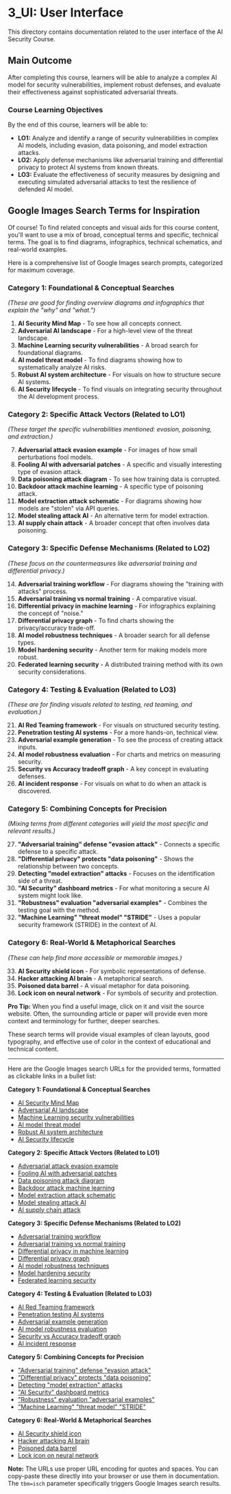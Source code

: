 # 3_UI: User Interface

This directory contains documentation related to the user interface of the AI Security Course.

## Main Outcome

After completing this course, learners will be able to analyze a complex AI model for security vulnerabilities, implement robust defenses, and evaluate their effectiveness against sophisticated adversarial threats.

### Course Learning Objectives

By the end of this course, learners will be able to:

*   **LO1:** Analyze and identify a range of security vulnerabilities in complex AI models, including evasion, data poisoning, and model extraction attacks.
*   **LO2:** Apply defense mechanisms like adversarial training and differential privacy to protect AI systems from known threats.
*   **LO3:** Evaluate the effectiveness of security measures by designing and executing simulated adversarial attacks to test the resilience of defended AI model.



## Google Images Search Terms for Inspiration

Of course! To find related concepts and visual aids for this course content, you'll want to use a mix of broad, conceptual terms and specific, technical terms. The goal is to find diagrams, infographics, technical schematics, and real-world examples.

Here is a comprehensive list of Google Images search prompts, categorized for maximum coverage.

### Category 1: Foundational & Conceptual Searches
*(These are good for finding overview diagrams and infographics that explain the "why" and "what.")*

1.  **AI Security Mind Map** - To see how all concepts connect.
2.  **Adversarial AI landscape** - For a high-level view of the threat landscape.
3.  **Machine Learning security vulnerabilities** - A broad search for foundational diagrams.
4.  **AI model threat model** - To find diagrams showing how to systematically analyze AI risks.
5.  **Robust AI system architecture** - For visuals on how to structure secure AI systems.
6.  **AI Security lifecycle** - To find visuals on integrating security throughout the AI development process.

### Category 2: Specific Attack Vectors (Related to LO1)
*(These target the specific vulnerabilities mentioned: evasion, poisoning, and extraction.)*

7.  **Adversarial attack evasion example** - For images of how small perturbations fool models.
8.  **Fooling AI with adversarial patches** - A specific and visually interesting type of evasion attack.
9.  **Data poisoning attack diagram** - To see how training data is corrupted.
10. **Backdoor attack machine learning** - A specific type of poisoning attack.
11. **Model extraction attack schematic** - For diagrams showing how models are "stolen" via API queries.
12. **Model stealing attack AI** - An alternative term for model extraction.
13. **AI supply chain attack** - A broader concept that often involves data poisoning.

### Category 3: Specific Defense Mechanisms (Related to LO2)
*(These focus on the countermeasures like adversarial training and differential privacy.)*

14. **Adversarial training workflow** - For diagrams showing the "training with attacks" process.
15. **Adversarial training vs normal training** - A comparative visual.
16. **Differential privacy in machine learning** - For infographics explaining the concept of "noise."
17. **Differential privacy graph** - To find charts showing the privacy/accuracy trade-off.
18. **AI model robustness techniques** - A broader search for all defense types.
19. **Model hardening security** - Another term for making models more robust.
20. **Federated learning security** - A distributed training method with its own security considerations.

### Category 4: Testing & Evaluation (Related to LO3)
*(These are for finding visuals related to testing, red teaming, and evaluation.)*

21. **AI Red Teaming framework** - For visuals on structured security testing.
22. **Penetration testing AI systems** - For a more hands-on, technical view.
23. **Adversarial example generation** - To see the process of creating attack inputs.
24. **AI model robustness evaluation** - For charts and metrics on measuring security.
25. **Security vs Accuracy tradeoff graph** - A key concept in evaluating defenses.
26. **AI incident response** - For visuals on what to do when an attack is discovered.

### Category 5: Combining Concepts for Precision
*(Mixing terms from different categories will yield the most specific and relevant results.)*

27. **"Adversarial training" defense "evasion attack"** - Connects a specific defense to a specific attack.
28. **"Differential privacy" protects "data poisoning"** - Shows the relationship between two concepts.
29. **Detecting "model extraction" attacks** - Focuses on the identification side of a threat.
30. **"AI Security" dashboard metrics** - For what monitoring a secure AI system might look like.
31. **"Robustness" evaluation "adversarial examples"** - Combines the testing goal with the method.
32. **"Machine Learning" "threat model" "STRIDE"** - Uses a popular security framework (STRIDE) in the context of AI.

### Category 6: Real-World & Metaphorical Searches
*(These can help find more accessible or memorable images.)*

33. **AI Security shield icon** - For symbolic representations of defense.
34. **Hacker attacking AI brain** - A metaphorical search.
35. **Poisoned data barrel** - A visual metaphor for data poisoning.
36. **Lock icon on neural network** - For symbols of security and protection.

**Pro Tip:** When you find a useful image, click on it and visit the source website. Often, the surrounding article or paper will provide even more context and terminology for further, deeper searches.



These search terms will provide visual examples of clean layouts, good typography, and effective use of color in the context of educational and technical content.


---

Here are the Google Images search URLs for the provided terms, formatted as clickable links in a bullet list:

**Category 1: Foundational & Conceptual Searches**
- [AI Security Mind Map](https://www.google.com/search?tbm=isch&q=AI+Security+Mind+Map)
- [Adversarial AI landscape](https://www.google.com/search?tbm=isch&q=Adversarial+AI+landscape)
- [Machine Learning security vulnerabilities](https://www.google.com/search?tbm=isch&q=Machine+Learning+security+vulnerabilities)
- [AI model threat model](https://www.google.com/search?tbm=isch&q=AI+model+threat+model)
- [Robust AI system architecture](https://www.google.com/search?tbm=isch&q=Robust+AI+system+architecture)
- [AI Security lifecycle](https://www.google.com/search?tbm=isch&q=AI+Security+lifecycle)

**Category 2: Specific Attack Vectors (Related to LO1)**
- [Adversarial attack evasion example](https://www.google.com/search?tbm=isch&q=Adversarial+attack+evasion+example)
- [Fooling AI with adversarial patches](https://www.google.com/search?tbm=isch&q=Fooling+AI+with+adversarial+patches)
- [Data poisoning attack diagram](https://www.google.com/search?tbm=isch&q=Data+poisoning+attack+diagram)
- [Backdoor attack machine learning](https://www.google.com/search?tbm=isch&q=Backdoor+attack+machine+learning)
- [Model extraction attack schematic](https://www.google.com/search?tbm=isch&q=Model+extraction+attack+schematic)
- [Model stealing attack AI](https://www.google.com/search?tbm=isch&q=Model+stealing+attack+AI)
- [AI supply chain attack](https://www.google.com/search?tbm=isch&q=AI+supply+chain+attack)

**Category 3: Specific Defense Mechanisms (Related to LO2)**
- [Adversarial training workflow](https://www.google.com/search?tbm=isch&q=Adversarial+training+workflow)
- [Adversarial training vs normal training](https://www.google.com/search?tbm=isch&q=Adversarial+training+vs+normal+training)
- [Differential privacy in machine learning](https://www.google.com/search?tbm=isch&q=Differential+privacy+in+machine+learning)
- [Differential privacy graph](https://www.google.com/search?tbm=isch&q=Differential+privacy+graph)
- [AI model robustness techniques](https://www.google.com/search?tbm=isch&q=AI+model+robustness+techniques)
- [Model hardening security](https://www.google.com/search?tbm=isch&q=Model+hardening+security)
- [Federated learning security](https://www.google.com/search?tbm=isch&q=Federated+learning+security)

**Category 4: Testing & Evaluation (Related to LO3)**
- [AI Red Teaming framework](https://www.google.com/search?tbm=isch&q=AI+Red+Teaming+framework)
- [Penetration testing AI systems](https://www.google.com/search?tbm=isch&q=Penetration+testing+AI+systems)
- [Adversarial example generation](https://www.google.com/search?tbm=isch&q=Adversarial+example+generation)
- [AI model robustness evaluation](https://www.google.com/search?tbm=isch&q=AI+model+robustness+evaluation)
- [Security vs Accuracy tradeoff graph](https://www.google.com/search?tbm=isch&q=Security+vs+Accuracy+tradeoff+graph)
- [AI incident response](https://www.google.com/search?tbm=isch&q=AI+incident+response)

**Category 5: Combining Concepts for Precision**
- ["Adversarial training" defense "evasion attack"](https://www.google.com/search?tbm=isch&q=%22Adversarial+training%22+defense+%22evasion+attack%22)
- ["Differential privacy" protects "data poisoning"](https://www.google.com/search?tbm=isch&q=%22Differential+privacy%22+protects+%22data+poisoning%22)
- [Detecting "model extraction" attacks](https://www.google.com/search?tbm=isch&q=Detecting+%22model+extraction%22+attacks)
- ["AI Security" dashboard metrics](https://www.google.com/search?tbm=isch&q=%22AI+Security%22+dashboard+metrics)
- ["Robustness" evaluation "adversarial examples"](https://www.google.com/search?tbm=isch&q=%22Robustness%22+evaluation+%22adversarial+examples%22)
- ["Machine Learning" "threat model" "STRIDE"](https://www.google.com/search?tbm=isch&q=%22Machine+Learning%22+%22threat+model%22+%22STRIDE%22)

**Category 6: Real-World & Metaphorical Searches**
- [AI Security shield icon](https://www.google.com/search?tbm=isch&q=AI+Security+shield+icon)
- [Hacker attacking AI brain](https://www.google.com/search?tbm=isch&q=Hacker+attacking+AI+brain)
- [Poisoned data barrel](https://www.google.com/search?tbm=isch&q=Poisoned+data+barrel)
- [Lock icon on neural network](https://www.google.com/search?tbm=isch&q=Lock+icon+on+neural+network)

**Note:** The URLs use proper URL encoding for quotes and spaces. You can copy-paste these directly into your browser or use them in documentation. The `tbm=isch` parameter specifically triggers Google Images search results.